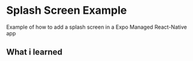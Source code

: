 # Splash Screen Example
Example of how to add a splash screen in a Expo Managed React-Native app

## What i learned
